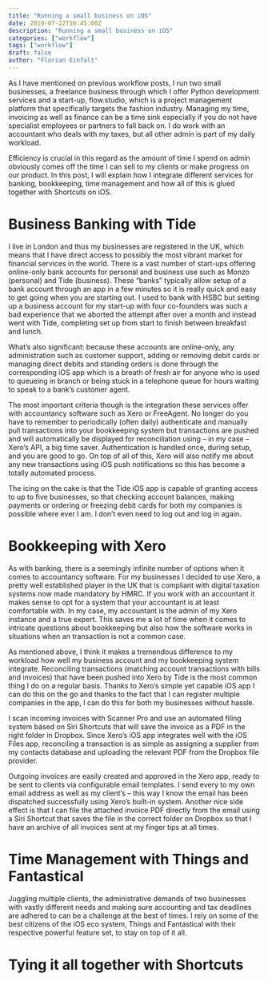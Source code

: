 ```yaml
---
title: "Running a small business on iOS"
date: 2019-07-22T16:45:00Z
description: "Running a small business on iOS"
categories: ["workflow"]
tags: ["workflow"]
draft: false
author: "Florian Einfalt"
---
```

As I have mentioned on previous workflow posts, I run two small businesses, a freelance business through which I offer Python development services and a start-up, flow.studio, which is a project management platform that specifically targets the fashion industry. Managing my time, invoicing as well as finance can be a time sink especially if you do not have specialist employees or partners to fall back on. I do work with an accountant who deals with my taxes, but all other admin is part of my daily workload.

Efficiency is crucial in this regard as the amount of time I spend on admin obviously comes off the time I can sell to my clients or make progress on our product. In this post, I will explain how I integrate different services for banking, bookkeeping, time management and how all of this is glued together with Shortcuts on iOS.
<!--more-->

# Business Banking with Tide

I live in London and thus my businesses are registered in the UK, which means that I have direct access to possibly the most vibrant market for financial services in the world. There is a vast number of start-ups offering online-only bank accounts for personal and business use such as Monzo (personal) and Tide (business). These “banks” typically allow setup of a bank account through an app in a few minutes so it is really quick and easy to get going when you are starting out. I used to bank with HSBC but setting up a business account for my start-up with four co-founders was such a bad experience that we aborted the attempt after over a month and instead went with Tide, completing set up from start to finish between breakfast and lunch.

What’s also significant: because these accounts are online-only, any administration such as customer support, adding or removing debit cards or managing direct debits and standing orders is done through the corresponding iOS app which is a breath of fresh air for anyone who is used to queueing in branch or being stuck in a telephone queue for hours waiting to speak to a bank’s customer agent.

The most important criteria though is the integration these services offer with accountancy software such as Xero or FreeAgent. No longer do you have to remember to periodically (often daily) authenticate and manually pull transactions into your bookkeeping system but transactions are pushed and will automatically be displayed for reconciliation using – in my case – Xero’s API, a big time saver. Authentication is handled once, during setup, and you are good to go. On top of all of this, Xero will also notify me about any new transactions using iOS push notifications so this has become a totally automated process.

The icing on the cake is that the Tide iOS app is capable of granting access to up to five businesses, so that checking account balances, making payments or ordering or freezing debit cards for both my companies is possible where ever I am. I don’t even need to log out and log in again.

# Bookkeeping with Xero

As with banking, there is a seemingly infinite number of options when it comes to accountancy software. For my businesses I decided to use Xero, a pretty well established player in the UK that is compliant with digital taxation systems now made mandatory by HMRC. If you work with an accountant it makes sense to opt for a system that your accountant is at least comfortable with. In my case, my accountant is the admin of my Xero instance and a true expert. This saves me a lot of time when it comes to intricate questions about bookkeeping but also how the software works in situations when an transaction is not a common case.

As mentioned above, I think it makes a tremendous difference to my workload how well my business account and my bookkeeping system integrate. Reconciling  transactions (matching account transactions with bills and invoices) that have been pushed into Xero by Tide is the most common thing I do on a regular basis. Thanks to Xero’s simple yet capable iOS app I can do this on the go and thanks to the fact that I can register multiple companies in the app, I can do this for both my businesses without hassle.

I scan incoming invoices with Scanner Pro and use an automated filing system based on Siri Shortcuts that will save the invoice as a PDF in the right folder in Dropbox. Since Xero’s iOS app integrates well with the iOS Files app, reconciling a transaction is as simple as assigning a supplier from my contacts database and uploading the relevant PDF from the Dropbox file provider.

Outgoing invoices are easily created and approved in the Xero app, ready to be sent to clients via configurable email templates. I send every to my own email address as well as my client’s – this way I know the email has been dispatched successfully using Xero’s built-in system. Another nice side effect is that I can file the attached invoice PDF directly from the email using a Siri Shortcut that saves the file in the correct folder on Dropbox so that I have an archive of all invoices sent at my finger tips at all times.

# Time Management with Things and Fantastical

Juggling multiple clients, the administrative demands of two businesses with vastly different needs and making sure accounting and tax deadlines are adhered to can be a challenge at the best of times. I rely on some of the best citizens of the iOS eco system, Things and Fantastical with their respective powerful feature set, to stay on top of it all.



# Tying it all together with Shortcuts